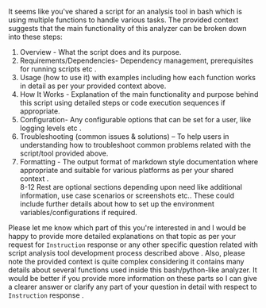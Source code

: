 It seems like you've shared a script for an analysis tool in bash which is using multiple functions to handle various tasks. The provided context suggests that the main functionality of this analyzer can be broken down into these steps: 
1. Overview - What the script does and its purpose.
2. Requirements/Dependencies- Dependency management, prerequisites for running scripts etc .
3. Usage (how to use it) with examples including how each function works in detail as per your provided context above. 
4. How It Works - Explanation of the main functionality and purpose behind this script using detailed steps or code execution sequences if appropriate.  
5. Configuration- Any configurable options that can be set for a user, like logging levels etc .   
6. Troubleshooting (common issues & solutions) – To help users in understanding how to troubleshoot common problems related with the script/tool provided above.    
7. Formatting - The output format of markdown style documentation where appropriate and suitable for various platforms as per your shared context .   
8-12 Rest are optional sections depending upon need like additional information, use case scenarios or screenshots etc..  These could include further details about how to set up the environment variables/configurations if required.  

Please let me know which part of this you're interested in and I would be happy to provide more detailed explanations on that topic as per your request for `Instruction` response or any other specific question related with script analysis tool development process described above . 
Also, please note the provided context is quite complex considering it contains many details about several functions used inside this bash/python-like analyzer. It would be better if you provide more information on these parts so I can give a clearer answer or clarify any part of your question in detail with respect to `Instruction` response .


